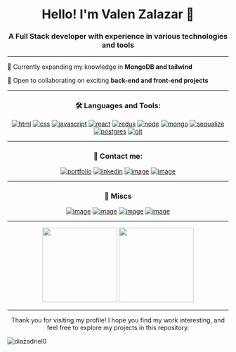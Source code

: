  <h1 align="center">Hello! I'm Valen Zalazar 👋</h1>

<h3 align="center">A Full Stack developer with experience in various technologies and tools</h3>

---

📖 Currently expanding my knowledge in **MongoDB and tailwind**

👥 Open to collaborating on exciting **back-end and front-end projects**

---

<h3 align="center">🛠 Languages and Tools:</h3>

<div align="center">
  
[![html](https://img.shields.io/badge/HTML5-E34F26?style=for-the-badge&logo=html5&logoColor=white)](https://www.w3schools.com/css/)
[![css](https://img.shields.io/badge/CSS3-1572B6?style=for-the-badge&logo=css3&logoColor=white)](https://www.w3schools.com/css/)
[![javascript](https://img.shields.io/badge/JavaScript-F7DF1E?style=for-the-badge&logo=javascript&logoColor=black)](https://developer.mozilla.org/en-US/docs/Web/JavaScript/)
[![react](https://img.shields.io/badge/React-20232A?style=for-the-badge&logo=react&logoColor=61DAFB)](https://react.dev/)
[![redux](https://img.shields.io/badge/Redux-593D88?style=for-the-badge&logo=redux&logoColor=white)](https://redux.js.org/)
[![node](https://img.shields.io/badge/Node.js-43853D?style=for-the-badge&logo=node.js&logoColor=white)](https://nodejs.org/)
[![mongo](https://img.shields.io/badge/MongoDB-4EA94B?style=for-the-badge&logo=mongodb&logoColor=white)](https://www.mongodb.com/)
[![sequalize](https://img.shields.io/badge/Sequelize-52B0E7?style=for-the-badge&logo=Sequelize&logoColor=white)](https://sequelize.org/)
[![postgres](https://img.shields.io/badge/PostgreSQL-316192?style=for-the-badge&logo=postgresql&logoColor=white)](https://www.postgresql.org/)
[![git](https://img.shields.io/badge/GIT-E44C30?style=for-the-badge&logo=git&logoColor=white)](https://git-scm.com/)
  
</div>

---

<h3 align="center">📧 Contact me:</h3>

<div align="center">
  
[![portfolio]("")](https://valenzalazar3.github.io/PortFolio/)
[![linkedin](https://img.shields.io/badge/linkedin-0A66C2?style=for-the-badge&logo=linkedin&logoColor=white)](https://www.linkedin.com/in/valentinzalazar3/)
[![image](https://img.shields.io/badge/Instagram-E4405F?style=for-the-badge&logo=instagram&logoColor=white)](https://www.instagram.com/valenzalazar3/)
[![image](https://img.shields.io/badge/Gmail-D14836?style=for-the-badge&logo=gmail&logoColor=white)](mailto:valenzalazar3@gmail.com)
  
</div>

---

<h3 align="center">🌟 Miscs</h3>

<div align="center">
  
[![image](https://img.shields.io/badge/Scrum-000000?style=for-the-badge&logo=ko-fi&logoColor=white)](https://www.scrum.org/resources/what-scrum-module)
[![image](https://img.shields.io/badge/Trello-0052CC?style=for-the-badge&logo=trello&logoColor=white)](https://trello.com/)
[![image](https://img.shields.io/badge/Slack-4A154B?style=for-the-badge&logo=slack&logoColor=white)](https://slack.com/)
[![image](https://img.shields.io/badge/Figma-F24E1E?style=for-the-badge&logo=figma&logoColor=white)](https://www.figma.com/)

</div>

---

<p align="center">
  <img height="170" src="https://github-readme-stats.vercel.app/api?username=valenzalazar3&show_icons=true&locale=en" />
  <img height="170" src="https://github-readme-stats.vercel.app/api/top-langs?username=valenzalazar3&show_icons=true&locale=en&layout=compact" />
</p>

---

<p align="center">
Thank you for visiting my profile! I hope you find my work interesting, and feel free to explore my projects in this repository.
</p>
<p><img align="center" src="https://github-readme-streak-stats.herokuapp.com/?user=valenzalazar3&" alt="diazadriel0" /></p>
